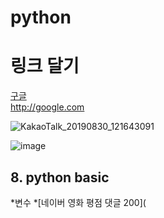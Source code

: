 # python

# 링크 달기
[구글](http://google.com)  
http://google.com  


![KakaoTalk_20190830_121643091](https://user-images.githubusercontent.com/54702614/64004155-ac481600-cb48-11e9-8be5-6565a8897a47.jpg)

![image](https://user-images.githubusercontent.com/54702614/64003935-4eb3c980-cb48-11e9-9bba-f13b3baf2824.png)

## 8. python basic
*변수
  *[네이버 영화 평점 댓글 200](

